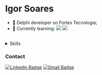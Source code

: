 # Igor Soares

- 🔭 Delphi developer on  Fortes Tecnologia;
- 🌱 Currently learning: 
      <img src="https://img.shields.io/badge/%20-C%23-blue" /> <img src="https://img.shields.io/badge/%20-Kotlin-yellowgreen" />
      
</br>
<details>
	<summary>Skills</summary>
	<ul>
    <li><img src="https://img.shields.io/badge/%20-Delphi-red" /></li>
	  <li><img src="https://img.shields.io/badge/HTML5-ff7851" /></li>
	  <li><img src="https://img.shields.io/badge/CSS3-44b2fb" /></li>
    <li><img src="https://img.shields.io/badge/Bootstrap -563d7c" /></li>
  </ul>
</details>

### Contact
[![Linkedin Badge](https://img.shields.io/badge/-igorsoarestech-blue?style=flat-square&logo=Linkedin&logoColor=white&link=https://www.linkedin.com/in/igorsoarestech/)](https://www.linkedin.com/in/igorsoarestech/)
[![Gmail Badge](https://img.shields.io/badge/-igorsoarestech1@gmail.com-c14438?style=flat-square&logo=Gmail&logoColor=white&link=mailto:igorsoarestech1@gmail.com)](mailto:igorsoarestech1@gmail.com)

<!--
**IgorSoares12/igorsoares12** is a ✨ _special_ ✨ repository because its `README.md` (this file) appears on your GitHub profile.

Here are some ideas to get you started:

- 🔭 I’m currently working on ...
- 🌱 I’m currently learning about C#, JavaScript
- 👯 I’m looking to collaborate on ...
- 🤔 I’m looking for help with ...
- 💬 Ask me about ...
- 📫 How to reach me: ...
- 😄 Pronouns: ...
- ⚡ Fun fact: ...
-->

